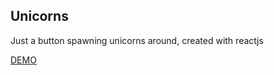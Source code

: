 ## Unicorns

Just a button spawning unicorns around, created with reactjs

[DEMO](https://filip-sutkowy.github.io/unicorns)
